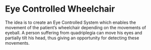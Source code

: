 # Eye Controlled Wheelchair

The idea is to create an Eye Controlled System which enables the
movement of the patient’s wheelchair depending on the movements of
eyeball. A person suffering from quadriplegia can move his eyes and
partially tilt his head, thus giving an opportunity for detecting these
movements.
